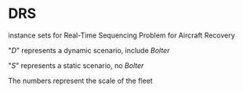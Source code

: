 # DRS
instance sets for Real-Time Sequencing Problem for Aircraft Recovery

"_D_" represents a dynamic scenario, include _Bolter_ 

"_S_" represents a static scenario, no _Bolter_

The numbers represent the scale of the fleet
